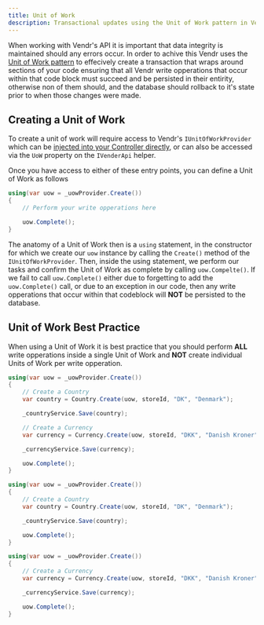 ```yaml
---
title: Unit of Work
description: Transactional updates using the Unit of Work pattern in Vendr, the eCommerce solution for Umbraco v8+
---
```


When working with Vendr's API it is important that data integrity is maintained should any errors occur. In order to achive this Vendr uses the [Unit of Work pattern](https://www.martinfowler.com/eaaCatalog/unitOfWork.html) to effecively create a transaction that wraps around sections of your code ensuring that all Vendr write opperations that occur within that code block must succeed and be persisted in their entirity, otherwise non of them should, and the database should rollback to it's state prior to when those changes were made. 

## Creating a Unit of Work

To create a unit of work will require access to Vendr's `IUnitOfWorkProvider` which can be [injected into your Controller directly](../dependency-injection/), or can also be accessed via the `UoW` property on the `IVenderApi` helper.

Once you have access to either of these entry points, you can define a Unit of Work as follows

````csharp
using(var uow = _uowProvider.Create()) 
{
    // Perform your write opperations here

    uow.Complete();
}

````

The anatomy of a Unit of Work then is a `using` statement, in the constructor for which we create our `uow` instance by calling the `Create()` method of the `IUnitOfWorkProvider`. Then, inside the using statement, we perform our tasks and confirm the Unit of Work as complete by calling `uow.Compelte()`. If we fail to call `uow.Complete()` either due to forgetting to add the `uow.Complete()` call, or due to an exception in our code, then any write opperations that occur within that codeblock will **NOT** be persisted to the database.

## Unit of Work Best Practice

When using a Unit of Work it is best practice that you should perform **ALL** write opperations inside a single Unit of Work and **NOT** create individual Units of Work per write opperation.

<tip type="good" heading="Perform all write opperations in a single Unit of Work" />

```csharp
using(var uow = _uowProvider.Create()) 
{
    // Create a Country
    var country = Country.Create(uow, storeId, "DK", "Denmark");

    _countryService.Save(country);

    // Create a Currency
    var currency = Currency.Create(uow, storeId, "DKK", "Danish Kroner", "da-DK");

    _currencyService.Save(currency);

    uow.Complete();
}
```

<tip type="bad" heading="Don't create a Unit of Work per write opperation" />

```csharp
using(var uow = _uowProvider.Create()) 
{
    // Create a Country
    var country = Country.Create(uow, storeId, "DK", "Denmark");

    _countryService.Save(country);

    uow.Complete();
}

using(var uow = _uowProvider.Create()) 
{
    // Create a Currency
    var currency = Currency.Create(uow, storeId, "DKK", "Danish Kroner", "da-DK");

    _currencyService.Save(currency);

    uow.Complete();
}
```